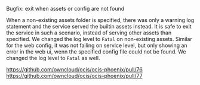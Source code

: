 Bugfix: exit when assets or config are not found

When a non-existing assets folder is specified, there was only a warning log statement and the service served
the builtin assets instead. It is safe to exit the service in such a scenario, instead of serving other assets
than specified. We changed the log level to `Fatal` on non-existing assets.
Similar for the web config, it was not failing on service level, but only showing an error in the web ui, wenn
the specified config file could not be found. We changed the log level to `Fatal` as well.

https://github.com/owncloud/ocis/ocis-phoenix/pull/76
https://github.com/owncloud/ocis/ocis-phoenix/pull/77
